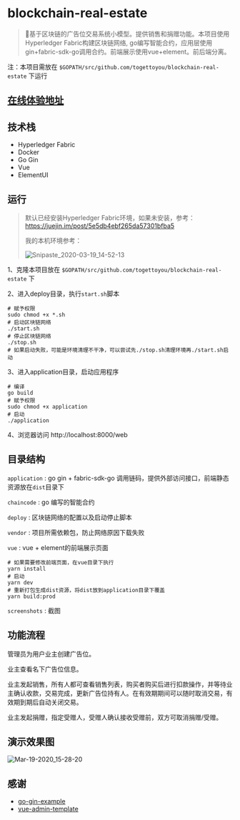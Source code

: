 # blockchain-real-estate

> 🚀基于区块链的广告位交易系统小模型。提供销售和捐赠功能。本项目使用Hyperledger Fabric构建区块链网络, go编写智能合约，应用层使用gin+fabric-sdk-go调用合约。前端展示使用vue+element。前后端分离。

注：本项目需放在 `$GOPATH/src/github.com/togettoyou/blockchain-real-estate` 下运行

## [在线体验地址](http://blockchain.togettoyou.com/web) 

## 技术栈

- Hyperledger Fabric
- Docker
- Go Gin
- Vue
- ElementUI

## 运行

> 默认已经安装Hyperledger Fabric环境，如果未安装，参考：https://juejin.im/post/5e5db4ebf265da57301bfba5
>
> 我的本机环境参考：
>
> ![Snipaste_2020-03-19_14-52-13](https://github.com/togettoyou/blockchain-real-estate/blob/master/screenshots/Snipaste_2020-03-19_14-52-13.png)



1、克隆本项目放在 `$GOPATH/src/github.com/togettoyou/blockchain-real-estate` 下

2、进入deploy目录，执行`start.sh`脚本

```shell
# 赋予权限
sudo chmod +x *.sh
# 启动区块链网络
./start.sh
# 停止区块链网络
./stop.sh
# 如果启动失败，可能是环境清理不干净，可以尝试先./stop.sh清理环境再./start.sh启动
```

3、进入application目录，启动应用程序

```shell
# 编译
go build
# 赋予权限
sudo chmod +x application
# 启动
./application
```

4、浏览器访问 http://localhost:8000/web

## 目录结构

`application` : go gin + fabric-sdk-go 调用链码，提供外部访问接口，前端静态资源放在`dist`目录下

`chaincode` : go 编写的智能合约

`deploy` : 区块链网络的配置以及启动停止脚本

`vendor` : 项目所需依赖包，防止网络原因下载失败

`vue` : vue + element的前端展示页面

```shell
# 如果需要修改前端页面，在vue目录下执行
yarn install
# 启动
yarn dev
# 重新打包生成dist资源，将dist放到application目录下覆盖
yarn build:prod
```

`screenshots` : 截图

## 功能流程

管理员为用户业主创建广告位。

业主查看名下广告位信息。

业主发起销售，所有人都可查看销售列表，购买者购买后进行扣款操作，并等待业主确认收款，交易完成，更新广告位持有人。在有效期期间可以随时取消交易，有效期到期后自动关闭交易。

业主发起捐赠，指定受赠人，受赠人确认接收受赠前，双方可取消捐赠/受赠。

## 演示效果图

![Mar-19-2020_15-28-20](https://github.com/togettoyou/blockchain-real-estate/blob/master/screenshots/Mar-19-2020_15-28-20.gif)

## 感谢

- [go-gin-example](https://github.com/eddycjy/go-gin-example)
- [vue-admin-template](https://github.com/PanJiaChen/vue-admin-template)

